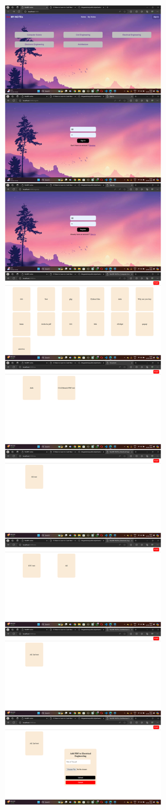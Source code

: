 ![ss6](/client/img/Screenshot%20(6).png)
![ss7](/client/img/Screenshot%20(7).png)
![ss8](/client/img/Screenshot%20(8).png)
![ss9](/client/img/Screenshot%20(9).png)
![ss10](/client/img/Screenshot%20(10).png)
![ss11](/client/img/Screenshot%20(11).png)
![ss12](/client/img/Screenshot%20(12).png)
![ss13](/client/img/Screenshot%20(13).png)
![ss14](/client/img/Screenshot%20(14).png)
